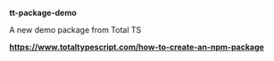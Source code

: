 **tt-package-demo**

A new demo package from Total TS

__https://www.totaltypescript.com/how-to-create-an-npm-package__
